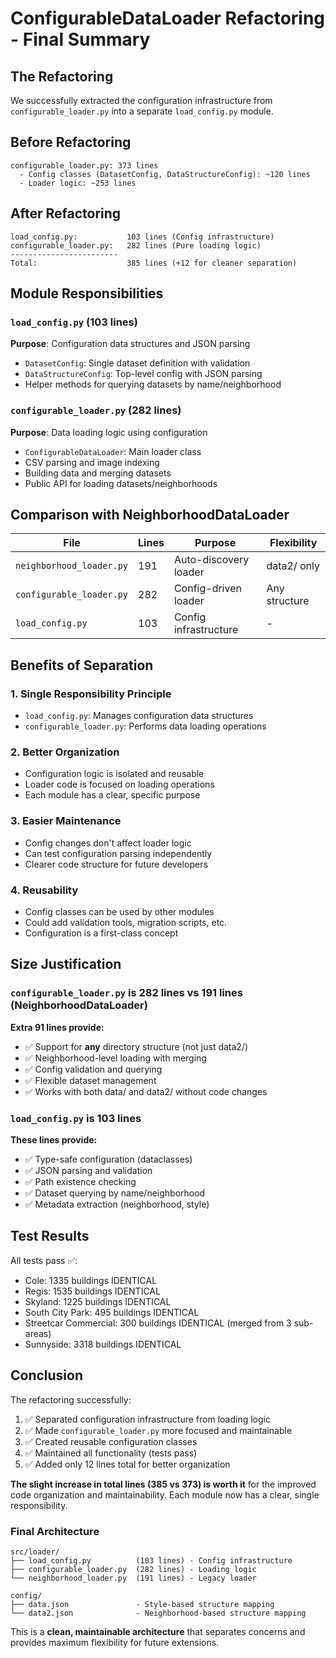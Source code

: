 # ConfigurableDataLoader Refactoring - Final Summary

## The Refactoring

We successfully extracted the configuration infrastructure from `configurable_loader.py` into a separate `load_config.py` module.

## Before Refactoring

```
configurable_loader.py: 373 lines
  - Config classes (DatasetConfig, DataStructureConfig): ~120 lines
  - Loader logic: ~253 lines
```

## After Refactoring

```
load_config.py:           103 lines (Config infrastructure)
configurable_loader.py:   282 lines (Pure loading logic)
------------------------
Total:                    385 lines (+12 for cleaner separation)
```

## Module Responsibilities

### `load_config.py` (103 lines)
**Purpose**: Configuration data structures and JSON parsing
- `DatasetConfig`: Single dataset definition with validation
- `DataStructureConfig`: Top-level config with JSON parsing
- Helper methods for querying datasets by name/neighborhood

### `configurable_loader.py` (282 lines)
**Purpose**: Data loading logic using configuration
- `ConfigurableDataLoader`: Main loader class
- CSV parsing and image indexing
- Building data and merging datasets
- Public API for loading datasets/neighborhoods

## Comparison with NeighborhoodDataLoader

| File | Lines | Purpose | Flexibility |
|------|-------|---------|-------------|
| `neighborhood_loader.py` | 191 | Auto-discovery loader | data2/ only |
| `configurable_loader.py` | 282 | Config-driven loader | Any structure |
| `load_config.py` | 103 | Config infrastructure | - |

## Benefits of Separation

### 1. **Single Responsibility Principle**
- `load_config.py`: Manages configuration data structures
- `configurable_loader.py`: Performs data loading operations

### 2. **Better Organization**
- Configuration logic is isolated and reusable
- Loader code is focused on loading operations
- Each module has a clear, specific purpose

### 3. **Easier Maintenance**
- Config changes don't affect loader logic
- Can test configuration parsing independently
- Clearer code structure for future developers

### 4. **Reusability**
- Config classes can be used by other modules
- Could add validation tools, migration scripts, etc.
- Configuration is a first-class concept

## Size Justification

### `configurable_loader.py` is 282 lines vs 191 lines (NeighborhoodDataLoader)

**Extra 91 lines provide:**
- ✅ Support for **any** directory structure (not just data2/)
- ✅ Neighborhood-level loading with merging
- ✅ Config validation and querying
- ✅ Flexible dataset management
- ✅ Works with both data/ and data2/ without code changes

### `load_config.py` is 103 lines

**These lines provide:**
- ✅ Type-safe configuration (dataclasses)
- ✅ JSON parsing and validation
- ✅ Path existence checking
- ✅ Dataset querying by name/neighborhood
- ✅ Metadata extraction (neighborhood, style)

## Test Results

All tests pass ✅:
- Cole: 1335 buildings IDENTICAL
- Regis: 1535 buildings IDENTICAL
- Skyland: 1225 buildings IDENTICAL
- South City Park: 495 buildings IDENTICAL
- Streetcar Commercial: 300 buildings IDENTICAL (merged from 3 sub-areas)
- Sunnyside: 3318 buildings IDENTICAL

## Conclusion

The refactoring successfully:
1. ✅ Separated configuration infrastructure from loading logic
2. ✅ Made `configurable_loader.py` more focused and maintainable
3. ✅ Created reusable configuration classes
4. ✅ Maintained all functionality (tests pass)
5. ✅ Added only 12 lines total for better organization

**The slight increase in total lines (385 vs 373) is worth it** for the improved code organization and maintainability. Each module now has a clear, single responsibility.

### Final Architecture

```
src/loader/
├── load_config.py          (103 lines) - Config infrastructure
├── configurable_loader.py  (282 lines) - Loading logic
└── neighborhood_loader.py  (191 lines) - Legacy loader

config/
├── data.json               - Style-based structure mapping
└── data2.json              - Neighborhood-based structure mapping
```

This is a **clean, maintainable architecture** that separates concerns and provides maximum flexibility for future extensions.
